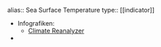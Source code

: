 alias:: Sea Surface Temperature
type:: [[indicator]]

- Infografiken:
	- [Climate Reanalyzer](https://climatereanalyzer.org/clim/sst_daily/?dm_id=world2 "Climate Reanalyzer")
-
